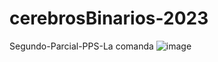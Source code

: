 # cerebrosBinarios-2023
Segundo-Parcial-PPS-La comanda
![image](https://github.com/nostro22/cerebrosBinarios-2023/assets/63791153/2e7edfc5-ca4f-440e-a3f2-b8d1d1158682)
